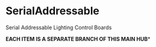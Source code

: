 # SerialAddressable
Serial Addressable Lighting Control Boards

**EACH ITEM IS A SEPARATE BRANCH OF THIS MAIN HUB***
